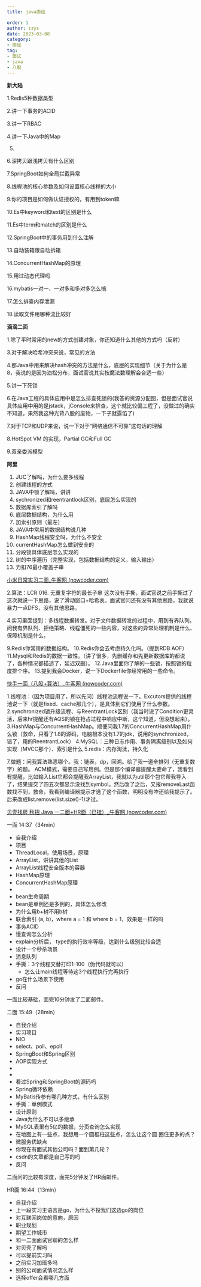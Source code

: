 ```yaml
---
title: java面经

order: 1
author: zzys
date: 2023-03-08
category:
- 面经
tag:
- 面试
- java
- 八股
---
```




**新大陆**

1.Redis5种数据类型

2.讲一下事务的ACID

3.讲一下RBAC

4.讲一下Java中的Map

5.

6.深拷贝跟浅拷贝有什么区别

7.SpringBoot如何全局拦截异常

8.线程池的核心参数及如何设置核心线程的大小

9.你的项目是如何做认证授权的，有用到token嘛

10.Es中keyword和text的区别是什么

11.Es中term和match的区别是什么

12.SpringBoot中的事务用到什么注解

13.自动装箱跟自动拆箱

14.ConcurrentHashMap的原理

15.用过动态代理吗

16.mybatis一对一、一对多和多对多怎么搞

17.怎么排查内存泄漏

18.读取文件用哪种流比较好



**滴滴二面**

1.除了平时常用的new的方式创建对象，你还知道什么其他的方式吗（反射）

3.对于解决哈希冲突来说，常见的方法

4.那Java中用来解决hash冲突的方法是什么，底层的实现细节（关于为什么是8，我说的是因为泊松分布，面试官说其实按魔法数理解会合适一些）

5.讲一下死锁

6.在Java工程的具体应用中是怎么排查死锁的(我答的资源分配图，但是面试官说具体应用中用的是jstack，jConsole来排查，这个就比较偏工程了，没做过的确实不知道，果然我这种光背八股的废物，一下子就露馅了)

7.对于TCP和UDP来说，说一下对于“网络通信不可靠”这句话的理解

8.HotSpot VM 的实现，Partial GC和Full GC

9.双亲委派模型



**阿里**

1. JUC了解吗，为什么要多线程
2. 创建线程的方式
3. JAVA中锁了解吗，讲讲
4. sychronized和reentrantlock区别，底层怎么实现的
5. 数据库索引了解吗
6. 底层数据结构，为什么用
7. 加索引原则（最左）
8. JAVA中常用的数据结构说几种
9. HashMap线程安全吗，为什么不安全
10. currentHashMap怎么做到安全的
11. 分段锁具体底层怎么实现的
12. 树的中序遍历（完整实现，包括数据结构的定义，输入输出）
13. 力扣76最小覆盖子串



[小米日常实习二面_牛客网 (nowcoder.com)](https://www.nowcoder.com/feed/main/detail/c82e3d3edf154cb5880ecdf6e69baf89)

2.算法：LCR 016. 无重复字符的最长子串
这次没有手撕，面试官说之前手撕过了这次就说一下思路，说了滑动窗口+哈希表。面试官问还有没有其他思路，我就说暴力一点DFS，没有其他思路。

4.实习里面提到：多线程数据转发。对于文件数据转发的过程中，用到有界队列。问我有界队列、拒绝策略、线程僵死的一些内容，对这些的异常处理机制是什么、保障机制是什么。

9.Redis你常用的数据结构。
10.Redis你会去考虑持久化吗。（提到RDB AOF）
11.Mysql和Redis的数据一致性。（讲了很多，先删缓存和先更新数据库的都说了，各种情况都描述了，延迟双删）。
12.Java里面你了解的一些锁，按照锁的粒度排个序。
13.提到我会Docker，说一下Dockerfile你经常用的一些命令。



[快手一面（八股+算法）_牛客网 (nowcoder.com)](https://www.nowcoder.com/feed/main/detail/75378bbf724f4c7b82f8dc8f226052af)

1.线程池：（因为项目用了，所以先问）线程池流程说一下。Excutors提供的线程池说一下（就是fixed、cache那几个），是具体到它们使用了什么参数。
2.synchronized锁升级流程、与ReentrantLock区别（我当时说了Condition更灵活，后来hr提醒还有AQS的锁在抢占过程中响应中断，这个知道，但没想起来）。
3.HashMap与ConcurrentHashMap。顺便问我1.7的ConcurrentHashMap用什么锁（救命，只看了1.8的源码，电脑根本没有1.7的jdk，说用的synchronized，错了，用的ReentrantLock）
4.MySQL：三种日志作用、事务隔离级别以及如何实现（MVCC那个）、索引是什么
5.redis：内存淘汰，持久化

7.做题：问我算法熟悉哪个。我：链表，dp，回溯。给了我一道全排列（无重复数字）的题。
ACM模式，需要自己写用例。但是那个编译器提醒太要命了，我看到有提醒，比如输入List它都会提醒我ArrayList，我就以为util那个包它帮我导入了，结果提交了四五次都显示没找到symbol。然后改了之后，又报removeLast函数找不到，救命，我看到编译器提示才选了这个函数，明明没有咋还给我提示了。后来改成list.remove(list.size()-1)才过。

[贝壳找房 秋招 Java 一二面+HR面（已挂）_牛客网 (nowcoder.com)](https://www.nowcoder.com/discuss/547809447167397888)

一面 14:37（34min）

- 自我介绍
- 项目
- ThreadLocal，使用场景，原理
- ArrayList，讲讲其他的List
- ArrayList线程安全版本的容器
- HashMap原理
- ConcurrentHashMap原理
- 
- bean生命周期
- bean是单例还是多例的，具体怎么修改
- 为什么用b+树不用b树
- 联合索引 (a, b)，where a = 1 和 where b = 1，效果是一样的吗
- 事务ACID
- 慢查询怎么分析
- explain分析后， type的执行效率等级，达到什么级别比较合适
- 设计一个秒杀场景
- 消息队列
- 手撕：3个线程交替打印1-100（伪代码就可以）
  - 怎么让main线程等待这3个线程执行完再执行
- go在什么场景下使用
- 反问

一面比较基础，面完10分钟发了二面邮件。



二面 15:49（28min）

- 自我介绍
- 实习项目
- NIO
- select、poll、epoll
- SpringBoot和Spring区别
- AOP实现方式
- 
- 
- 看过Spring和SpringBoot的源码吗
- Spring循环依赖
- MyBatis传参有哪几种方式，有什么区别
- 手撕：单例模式
- 设计原则
- Java为什么不可以多继承
- MySQL表里有5亿的数据，分页查询怎么实现
- 在地图上有一些点，我想用一个圆框柱这些点，怎么让这个圆 圈住更多的点？
- 微服务优缺点
- 你现在有面试其他公司吗？面到第几轮？
- csdn的文章都是自己写的吗
- 反问

二面问的比较有深度，面完5分钟发了HR面邮件。



HR面 16:44（13min）

- 自我介绍
- 上一段实习主语言是go，为什么不投我们这边go的岗位
- 对互联网岗位的意向，原因
- 职业规划
- 期望工作城市
- 和一二面面试官聊的怎么样
- 对贝壳了解吗
- 可以提前实习吗
- 之前实习加班多吗
- 别的公司面试情况怎么样
- 选择offer会看哪几方面

